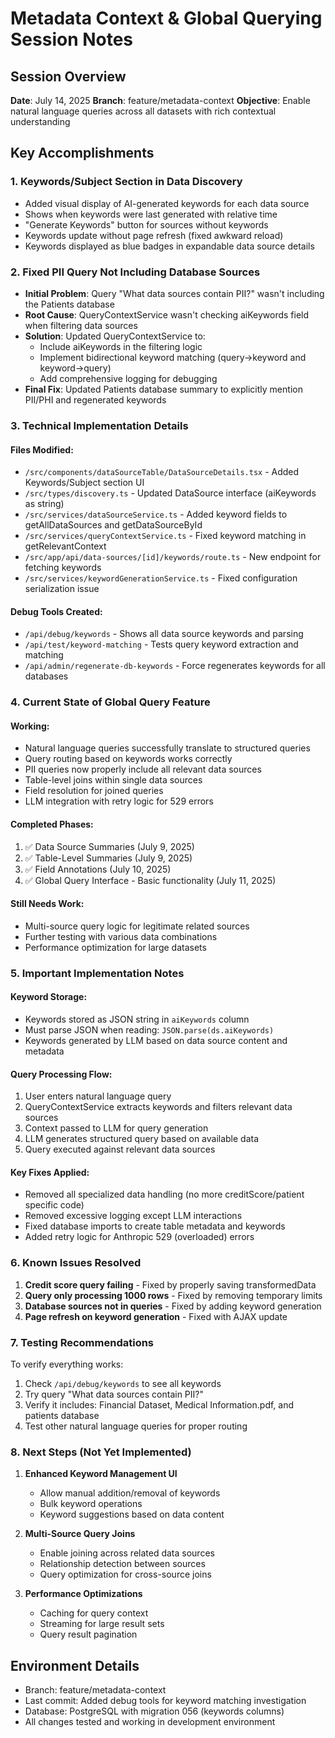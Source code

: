 # Metadata Context & Global Querying Session Notes

## Session Overview
**Date**: July 14, 2025
**Branch**: feature/metadata-context
**Objective**: Enable natural language queries across all datasets with rich contextual understanding

## Key Accomplishments

### 1. Keywords/Subject Section in Data Discovery
- Added visual display of AI-generated keywords for each data source
- Shows when keywords were last generated with relative time
- "Generate Keywords" button for sources without keywords
- Keywords update without page refresh (fixed awkward reload)
- Keywords displayed as blue badges in expandable data source details

### 2. Fixed PII Query Not Including Database Sources
- **Initial Problem**: Query "What data sources contain PII?" wasn't including the Patients database
- **Root Cause**: QueryContextService wasn't checking aiKeywords field when filtering data sources
- **Solution**: Updated QueryContextService to:
  - Include aiKeywords in the filtering logic
  - Implement bidirectional keyword matching (query→keyword and keyword→query)
  - Add comprehensive logging for debugging
- **Final Fix**: Updated Patients database summary to explicitly mention PII/PHI and regenerated keywords

### 3. Technical Implementation Details

#### Files Modified:
- `/src/components/dataSourceTable/DataSourceDetails.tsx` - Added Keywords/Subject section UI
- `/src/types/discovery.ts` - Updated DataSource interface (aiKeywords as string)
- `/src/services/dataSourceService.ts` - Added keyword fields to getAllDataSources and getDataSourceById
- `/src/services/queryContextService.ts` - Fixed keyword matching in getRelevantContext
- `/src/app/api/data-sources/[id]/keywords/route.ts` - New endpoint for fetching keywords
- `/src/services/keywordGenerationService.ts` - Fixed configuration serialization issue

#### Debug Tools Created:
- `/api/debug/keywords` - Shows all data source keywords and parsing
- `/api/test/keyword-matching` - Tests query keyword extraction and matching
- `/api/admin/regenerate-db-keywords` - Force regenerates keywords for all databases

### 4. Current State of Global Query Feature

#### Working:
- Natural language queries successfully translate to structured queries
- Query routing based on keywords works correctly
- PII queries now properly include all relevant data sources
- Table-level joins within single data sources
- Field resolution for joined queries
- LLM integration with retry logic for 529 errors

#### Completed Phases:
1. ✅ Data Source Summaries (July 9, 2025)
2. ✅ Table-Level Summaries (July 9, 2025)
3. ✅ Field Annotations (July 10, 2025)
4. ✅ Global Query Interface - Basic functionality (July 11, 2025)

#### Still Needs Work:
- Multi-source query logic for legitimate related sources
- Further testing with various data combinations
- Performance optimization for large datasets

### 5. Important Implementation Notes

#### Keyword Storage:
- Keywords stored as JSON string in `aiKeywords` column
- Must parse JSON when reading: `JSON.parse(ds.aiKeywords)`
- Keywords generated by LLM based on data source content and metadata

#### Query Processing Flow:
1. User enters natural language query
2. QueryContextService extracts keywords and filters relevant data sources
3. Context passed to LLM for query generation
4. LLM generates structured query based on available data
5. Query executed against relevant data sources

#### Key Fixes Applied:
- Removed all specialized data handling (no more creditScore/patient specific code)
- Removed excessive logging except LLM interactions
- Fixed database imports to create table metadata and keywords
- Added retry logic for Anthropic 529 (overloaded) errors

### 6. Known Issues Resolved

1. **Credit score query failing** - Fixed by properly saving transformedData
2. **Query only processing 1000 rows** - Fixed by removing temporary limits
3. **Database sources not in queries** - Fixed by adding keyword generation
4. **Page refresh on keyword generation** - Fixed with AJAX update

### 7. Testing Recommendations

To verify everything works:
1. Check `/api/debug/keywords` to see all keywords
2. Try query "What data sources contain PII?"
3. Verify it includes: Financial Dataset, Medical Information.pdf, and patients database
4. Test other natural language queries for proper routing

### 8. Next Steps (Not Yet Implemented)

1. **Enhanced Keyword Management UI**
   - Allow manual addition/removal of keywords
   - Bulk keyword operations
   - Keyword suggestions based on data content

2. **Multi-Source Query Joins**
   - Enable joining across related data sources
   - Relationship detection between sources
   - Query optimization for cross-source joins

3. **Performance Optimizations**
   - Caching for query context
   - Streaming for large result sets
   - Query result pagination

## Environment Details
- Branch: feature/metadata-context
- Last commit: Added debug tools for keyword matching investigation
- Database: PostgreSQL with migration 056 (keywords columns)
- All changes tested and working in development environment